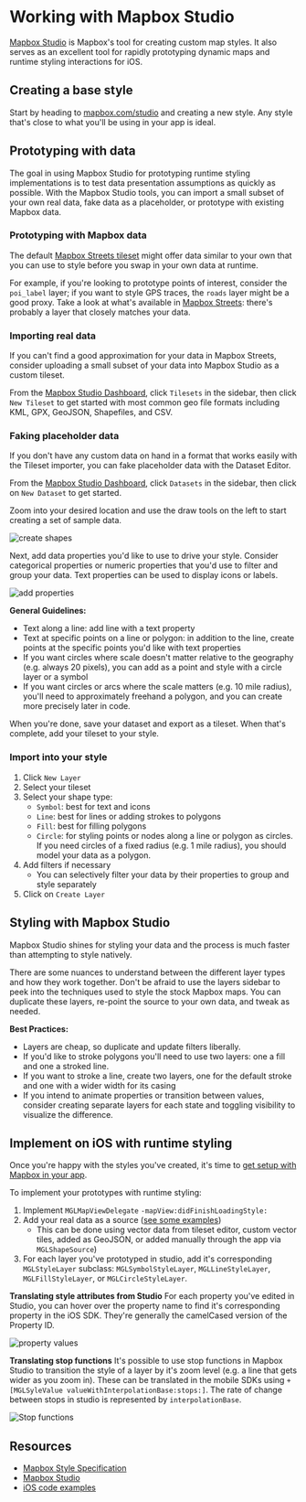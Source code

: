 # Working with Mapbox Studio

[Mapbox Studio](http://mapbox.com/studio) is Mapbox's tool for creating custom map styles. It also serves as an excellent tool for rapidly prototyping dynamic maps and runtime styling interactions for iOS.

## Creating a base style

Start by heading to [mapbox.com/studio](http://mapbox.com/studio) and creating a new style. Any style that's close to what you'll be using in your app is ideal.

## Prototyping with data

The goal in using Mapbox Studio for prototyping runtime styling implementations is to test data presentation assumptions as quickly as possible. With the Mapbox Studio tools, you can import a small subset of your own real data, fake data as a placeholder, or prototype with existing Mapbox data.

### Prototyping with Mapbox data
The default [Mapbox Streets tileset](https://www.mapbox.com/studio/tilesets/mapbox.mapbox-streets-v7/) might offer data similar to your own that you can use to style before you swap in your own data at runtime. 

For example, if you're looking to prototype points of interest, consider the `poi_label` layer; if you want to style GPS traces, the `roads` layer might be a good proxy. Take a look at what's available in [Mapbox Streets](https://www.mapbox.com/studio/tilesets/mapbox.mapbox-streets-v7/): there's probably a layer that closely matches your data.

### Importing real data
If you can't find a good approximation for your data in Mapbox Streets, consider uploading a small subset of your data into Mapbox Studio as a custom tileset. 

From the [Mapbox Studio Dashboard](https://www.mapbox.com/studio/), click `Tilesets` in the sidebar, then click `New Tileset` to get started with most common geo file formats including KML, GPX, GeoJSON, Shapefiles, and CSV.

### Faking placeholder data
If you don't have any custom data on hand in a format that works easily with the Tileset importer, you can fake placeholder data with the Dataset Editor.

From the [Mapbox Studio Dashboard](https://www.mapbox.com/studio/), click `Datasets` in the sidebar, then click on `New Dataset` to get started.

Zoom into your desired location and use the draw tools on the left to start creating a set of sample data.

![create shapes](img/studio-workflow/create-polygons.gif)

Next, add data properties you'd like to use to drive your style. Consider categorical properties or numeric properties that you'd use to filter and group your data. Text properties can be used to display icons or labels.

![add properties](img/studio-workflow/add-properties.gif)

**General Guidelines:**

* Text along a line: add line with a text property
* Text at specific points on a line or polygon: in addition to the line, create points at the specific points you'd like with text properties
* If you want circles where scale doesn't matter relative to the geography (e.g. always 20 pixels), you can add as a point and style with a circle layer or a symbol
* If you want circles or arcs where the scale matters (e.g. 10 mile radius), you'll need to approximately freehand a polygon, and you can create more precisely later in code.

When you're done, save your dataset and export as a tileset. When that's complete, add your tileset to your style.

### Import into your style

1. Click `New Layer`
2. Select your tileset
3. Select your shape type:
    * `Symbol`: best for text and icons 
    * `Line`: best for lines or adding strokes to polygons
    * `Fill`: best for filling polygons
    * `Circle`: for styling points or nodes along a line or polygon as circles. If you need circles of a fixed radius (e.g. 1 mile radius), you should model your data as a polygon.
4. Add filters if necessary
    * You can selectively filter your data by their properties to group and style separately
5. Click on `Create Layer`

## Styling with Mapbox Studio

Mapbox Studio shines for styling your data and the process is much faster than attempting to style natively.

There are some nuances to understand between the different layer types and how they work together. Don't be afraid to use the layers sidebar to peek into the techniques used to style the stock Mapbox maps. You can duplicate these layers, re-point the source to your own data, and tweak as needed.

**Best Practices:**

* Layers are cheap, so duplicate and update filters liberally.
* If you'd like to stroke polygons you'll need to use two layers: one a fill and one a stroked line.
* If you want to stroke a line, create two layers, one for the default stroke and one with a wider width for its casing
* If you intend to animate properties or transition between values, consider creating separate layers for each state and toggling visibility to visualize the difference.

## Implement on iOS with runtime styling

Once you're happy with the styles you've created, it's time to [get setup with Mapbox in your app](https://www.mapbox.com/ios-sdk/).

To implement your prototypes with runtime styling:

1. Implement `MGLMapViewDelegate` `-mapView:didFinishLoadingStyle:`
2. Add your real data as a source ([see some examples](https://www.mapbox.com/ios-sdk/examples/))
    * This can be done using vector data from tileset editor, custom vector tiles, added as GeoJSON, or added manually through the app via `MGLShapeSource`)
3. For each layer you've prototyped in studio, add it's corresponding `MGLStyleLayer` subclass: `MGLSymbolStyleLayer`, `MGLLineStyleLayer`, `MGLFillStyleLayer`, or `MGLCircleStyleLayer`.

**Translating style attributes from Studio**
For each property you've edited in Studio, you can hover over the property name to find it's corresponding property in the iOS SDK. They're generally the camelCased version of the Property ID.

![property values](img/studio-workflow/property-values.png)

**Translating stop functions**
It's possible to use stop functions in Mapbox Studio to transition the style of a layer by it's zoom level (e.g. a line that gets wider as you zoom in). These can be translated in the mobile SDKs using `+[MGLSyleValue valueWithInterpolationBase:stops:]`. The rate of change between stops in studio is represented by `interpolationBase`.

![Stop functions](img/studio-workflow/stop-functions.png)

## Resources

* [Mapbox Style Specification](https://www.mapbox.com/mapbox-gl-style-spec/)
* [Mapbox Studio](https://www.mapbox.com/mapbox-studio/)
* [iOS code examples](https://www.mapbox.com/ios-sdk/examples/)

